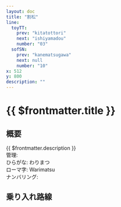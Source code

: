 ```yaml
---
layout: doc
title: "割松"
line:
  toyTT:
    prev: "kitatottori"
    next: "ishiyamadou"
    number: "03"
  sofSN:
    prev: "kanematsugawa"
    next: null
    number: "10"
x: 512
y: 800
description: ""
---
```


# {{ $frontmatter.title }} <ViewinMap />
<!-- ![駅の写真の説明](駅の写真のURL) -->

<Family />

## 概要
{{ $frontmatter.description }}  
管理:   
ひらがな: わりまつ  
ローマ字: Warimatsu  
ナンバリング: <Numberling />

## 乗り入れ路線
<LineInfo />
